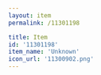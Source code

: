 ```yaml
---
layout: item
permalink: /11301198

title: Item
id: '11301198'
item_name: 'Unknown'
icon_url: '11300902.png'
---
```

